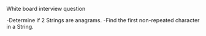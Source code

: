 White board interview question

-Determine if 2 Strings are anagrams.
-Find the first non-repeated character in a String.